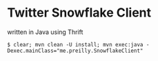 Twitter Snowflake Client
==============
written in Java using Thrift

```
$ clear; mvn clean -U install; mvn exec:java -Dexec.mainClass="me.preilly.SnowflakeClient"
```
